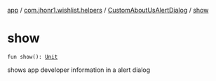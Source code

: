 [app](../../index.md) / [com.jhonr1.wishlist.helpers](../index.md) / [CustomAboutUsAlertDialog](index.md) / [show](./show.md)

# show

`fun show(): `[`Unit`](https://kotlinlang.org/api/latest/jvm/stdlib/kotlin/-unit/index.html)

shows app developer information in a alert dialog

